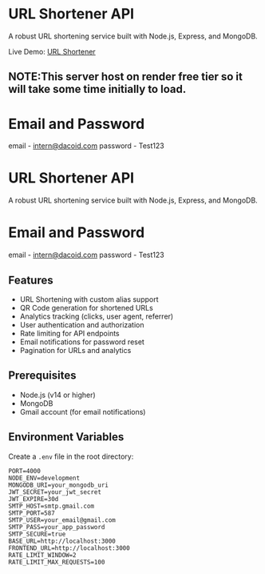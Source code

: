 # URL Shortener API

A robust URL shortening service built with Node.js, Express, and MongoDB.

Live Demo: [URL Shortener](https://url-shortner-fm8r.onrender.com)

## NOTE:This server host on render free tier so it will take some time initially to load.

# Email and Password

email - intern@dacoid.com
password - Test123

# URL Shortener API

A robust URL shortening service built with Node.js, Express, and MongoDB.

# Email and Password

email - intern@dacoid.com
password - Test123

## Features

- URL Shortening with custom alias support
- QR Code generation for shortened URLs
- Analytics tracking (clicks, user agent, referrer)
- User authentication and authorization
- Rate limiting for API endpoints
- Email notifications for password reset
- Pagination for URLs and analytics

## Prerequisites

- Node.js (v14 or higher)
- MongoDB
- Gmail account (for email notifications)

## Environment Variables

Create a `.env` file in the root directory:

```env
PORT=4000
NODE_ENV=development
MONGODB_URI=your_mongodb_uri
JWT_SECRET=your_jwt_secret
JWT_EXPIRE=30d
SMTP_HOST=smtp.gmail.com
SMTP_PORT=587
SMTP_USER=your_email@gmail.com
SMTP_PASS=your_app_password
SMTP_SECURE=true
BASE_URL=http://localhost:3000
FRONTEND_URL=http://localhost:3000
RATE_LIMIT_WINDOW=2
RATE_LIMIT_MAX_REQUESTS=100
```
